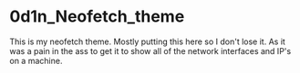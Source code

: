 # 0d1n_Neofetch_theme
This is my neofetch theme. Mostly putting this here so I don't lose it. As it was a pain in the ass to get it to show all of the network interfaces and IP's on a machine.

